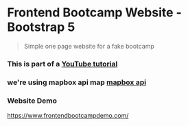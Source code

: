 # Frontend Bootcamp Website - Bootstrap 5

> Simple one page website for a fake bootcamp

### This is part of a [YouTube tutorial](https://www.youtube.com/watch?v=4sosXZsdy-s&t=186s)

### we're using mapbox api map [mapbox api](https://www.mapbox.com/)

### Website Demo

https://www.frontendbootcampdemo.com/
